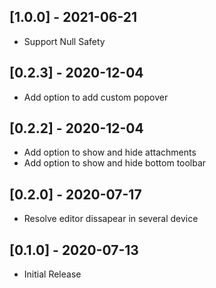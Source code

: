 ## [1.0.0] - 2021-06-21
* Support Null Safety

## [0.2.3] - 2020-12-04
* Add option to add custom popover

## [0.2.2] - 2020-12-04
* Add option to show and hide attachments
* Add option to show and hide bottom toolbar

## [0.2.0] - 2020-07-17
* Resolve editor dissapear in several device

## [0.1.0] - 2020-07-13
* Initial Release